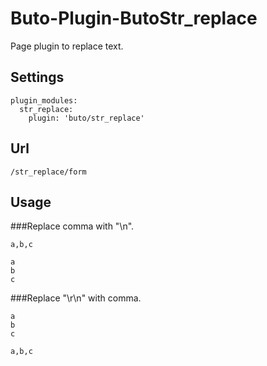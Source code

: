 # Buto-Plugin-ButoStr_replace

Page plugin to replace text.

## Settings

```
plugin_modules:
  str_replace:
    plugin: 'buto/str_replace'
```

## Url

```
/str_replace/form
```

## Usage

###Replace comma with "\n".

```
a,b,c
```
```
a
b
c
```

###Replace "\r\n" with comma.

```
a
b
c
```
```
a,b,c
```

